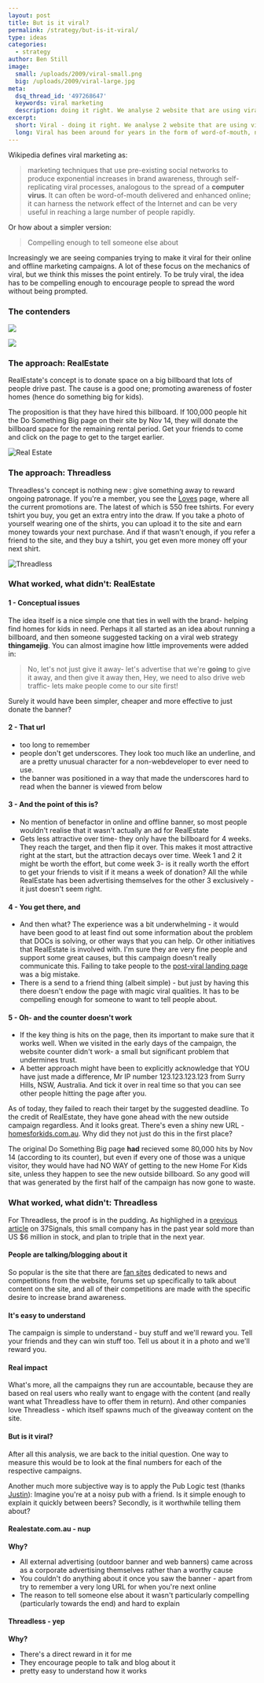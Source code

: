 ```yaml
---
layout: post
title: But is it viral?
permalink: /strategy/but-is-it-viral/
type: ideas
categories:
  - strategy
author: Ben Still
image:
  small: /uploads/2009/viral-small.png
  big: /uploads/2009/viral-large.jpg
meta:
  dsq_thread_id: '497268647'
  keywords: viral marketing
  description: doing it right. We analyse 2 website that are using viral as part of their big push for consumer love and affection.
excerpt:
  short: Viral - doing it right. We analyse 2 website that are using viral as part of their big push for consumer love and affection.
  long: Viral has been around for years in the form of word-of-mouth, now it's gone digital it means the speed at which the 'word' spreads is much quicker and trends are much more noticeable. Noticing these trends, brands are now realising that they should be thinking about this within their campaigns, after all, it's free…but is it worth it? The answer is yes, if done right.
---
```


Wikipedia defines viral marketing as:

> marketing techniques that use pre-existing social networks to produce exponential increases in brand awareness, through self-replicating viral processes, analogous to the spread of a **computer virus**. It can often be word-of-mouth delivered and enhanced online; it can harness the network effect of the Internet and can be very useful in reaching a large number of people rapidly.

Or how about a simpler version:

> Compelling enough to tell someone else about

Increasingly we are seeing companies trying to make it viral for their online and offline marketing campaigns. A lot of these focus on the mechanics of viral, but we think this misses the point entirely. To be truly viral, the idea has to be compelling enough to encourage people to spread the word without being prompted.

### The contenders

[![](/uploads/2009/realestate_vs_threadless_01.jpg)](/uploads/2009/realestate_do_big.jpg)

[![](/uploads/2009/realestate_vs_threadless_02.jpg)](/uploads/2009/threadless_big.jpg)

### The approach: RealEstate

RealEstate's concept is to donate space on a big billboard that lots of people drive past. The cause is a good one; promoting awareness of foster homes (hence do something big for kids).

The proposition is that they have hired this billboard. If 100,000 people hit the Do Something Big page on their site by Nov 14, they will donate the billboard space for the remaining rental period. Get your friends to come and click on the page to get to the target earlier.

![Real Estate](/uploads/2009/realestate_do_something.jpg)

### The approach: Threadless

Threadless's concept is nothing new : give something away to reward ongoing patronage. If you're a member, you see the [Loves](http://www.threadless.com/loves) page, where all the current promotions are. The latest of which is 550 free tshirts. For every tshirt you buy, you get an extra entry into the draw. If you take a photo of yourself wearing one of the shirts, you can upload it to the site and earn money towards your next purchase. And if that wasn't enough, if you refer a friend to the site, and they buy a tshirt, you get even more money off your next shirt.

![Threadless](/uploads/2009/threadless.jpg)

### What worked, what didn't: RealEstate

#### 1 - Conceptual issues

The idea itself is a nice simple one that ties in well with the brand- helping find homes for kids in need. Perhaps it all started as an idea about running a billboard, and then someone suggested tacking on a viral web strategy **thingamejig**. You can almost imagine how little improvements were added in:

> No, let's not just give it away- let's advertise that we're **going** to give it away, and then give it away then, Hey, we need to also drive web traffic- lets make people come to our site first!

Surely it would have been simpler, cheaper and more effective to just donate the banner?

#### 2 - That url

- too long to remember
- people don't get underscores. They look too much like an underline, and are a pretty unusual character for a non-webdeveloper to ever need to use.
- the banner was positioned in a way that made the underscores hard to read when the banner is viewed from below

#### 3 - And the point of this is?

- No mention of benefactor in online and offline banner, so most people wouldn't realise that it wasn't actually an ad for RealEstate
- Gets less attractive over time- they only have the billboard for 4 weeks. They reach the target, and then flip it over. This makes it most attractive right at the start, but the attraction decays over time. Week 1 and 2 it might be worth the effort, but come week 3- is it really worth the effort to get your friends to visit if it means a week of donation? All the while RealEstate has been advertising themselves for the other 3 exclusively - it just doesn't seem right.

#### 4 - You get there, and

- And then what? The experience was a bit underwhelming - it would have been good to at least find out some information about the problem that DOCs is solving, or other ways that you can help. Or other initiatives that RealEstate is involved with. I'm sure they are very fine people and support some great causes, but this campaign doesn't really communicate this. Failing to take people to the [post-viral landing page](http://homesforkids.realestate.com.au/) was a big mistake.
- There is a send to a friend thing (albeit simple) - but just by having this there doesn't endow the page with magic viral qualities. It has to be compelling enough for someone to want to tell people about.

#### 5 - Oh- and the counter doesn't work

- If the key thing is hits on the page, then its important to make sure that it works well. When we visited in the early days of the campaign, the website counter didn't work- a small but significant problem that undermines trust.
- A better approach might have been to explicitly acknowledge that YOU have just made a difference, Mr IP number 123.123.123.123 from Surry Hills, NSW, Australia. And tick it over in real time so that you can see other people hitting the page after you.

As of today, they failed to reach their target by the suggested deadline. To the credit of RealEstate, they have gone ahead with the new outside campaign regardless. And it looks great. There's even a shiny new URL - [homesforkids.com.au](http://homesforkids.realestate.com.au/). Why did they not just do this in the first place?

The original Do Something Big page **had** recieved some 80,000 hits by Nov 14 (according to its counter), but even if every one of those was a unique visitor, they would have had NO WAY of getting to the new Home For Kids site, unless they happen to see the new outside billboard. So any good will that was generated by the first half of the campaign has now gone to waste.

### What worked, what didn't: Threadless

For Threadless, the proof is in the pudding. As highlighed in a [previous article](http://www.37signals.com/svn/posts/68-7-reasons-why-threadless-rules) on 37Signals, this small company has in the past year sold more than US $6 million in stock, and plan to triple that in the next year.

#### People are talking/blogging about it

So popular is the site that there are [fan sites](http://www.lovesthreadless.com/) dedicated to news and competitions from the website, forums set up specifically to talk about content on the site, and all of their competitions are made with the specific desire to increase brand awareness.

#### It's easy to understand

The campaign is simple to understand - buy stuff and we'll reward you. Tell your friends and they can win stuff too. Tell us about it in a photo and we'll reward you.

#### Real impact

What's more, all the campaigns they run are accountable, because they are based on real users who really want to engage with the content (and really want what Threadless have to offer them in return). And other companies love Threadless - which itself spawns much of the giveaway content on the site.

#### But is it viral?

After all this analysis, we are back to the initial question. One way to measure this would be to look at the final numbers for each of the respective campaigns.

Another much more subjective way is to apply the Pub Logic test (thanks [Justin](http://www.wshop.com.au)): Imagine you're at a noisy pub with a friend. Is it simple enough to explain it quickly between beers? Secondly, is it worthwhile telling them about?

#### Realestate.com.au - nup

**Why?**

- All external advertising (outdoor banner and web banners) came across as a corporate advertising themselves rather than a worthy cause
- You couldn't do anything about it once you saw the banner - apart from try to remember a very long URL for when you're next online
- The reason to tell someone else about it wasn't particularly compelling (particularly towards the end) and hard to explain

#### Threadless - yep

**Why?**

- There's a direct reward in it for me
- They encourage people to talk and blog about it
- pretty easy to understand how it works
